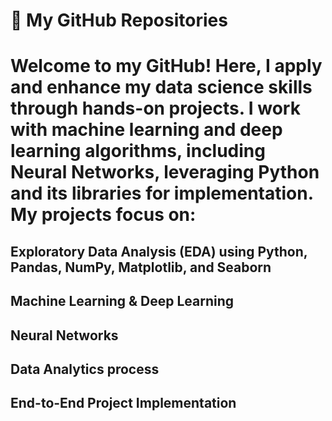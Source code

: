 # 🚀 My GitHub Repositories
# Welcome to my GitHub! Here, I apply and enhance my data science skills through hands-on projects. I work with machine learning and deep learning algorithms, including Neural Networks, leveraging Python and its libraries for implementation. My projects focus on:

 ## Exploratory Data Analysis (EDA) using Python, Pandas, NumPy, Matplotlib, and Seaborn
 ## Machine Learning & Deep Learning 
 ## Neural Networks
 ## Data Analytics process
 ## End-to-End Project Implementation
